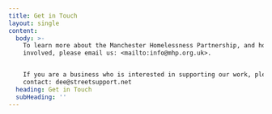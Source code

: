 ```yaml
---
title: Get in Touch
layout: single
content:
  body: >-
    To learn more about the Manchester Homelessness Partnership, and how to get
    involved, please email us: <mailto:info@mhp.org.uk>.


    If you are a business who is interested in supporting our work, please
    contact: dee@streetsupport.net
  heading: Get in Touch
  subHeading: ''
---
```


